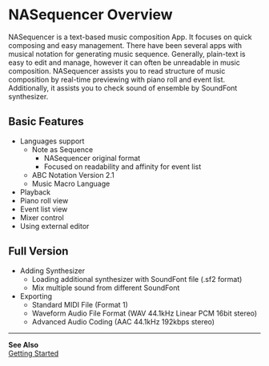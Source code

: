 NASequencer Overview
====================

NASequencer is a text-based music composition App. It focuses on quick composing and easy management.
There have been several apps with musical notation for generating music sequence.
Generally, plain-text is easy to edit and manage, however it can often be unreadable in music composition.
NASequencer assists you to read structure of music composition by real-time previewing with piano roll and event list.
Additionally, it assists you to check sound of ensemble by SoundFont synthesizer.

Basic Features
--------------
- Languages support
  - Note as Sequence
    - NASequencer original format
    - Focused on readability and affinity for event list
  - ABC Notation Version 2.1
  - Music Macro Language
- Playback
- Piano roll view
- Event list view
- Mixer control
- Using external editor

Full Version
------------
- Adding Synthesizer
  - Loading additional synthesizer with SoundFont file (.sf2 format)
  - Mix multiple sound from different SoundFont
- Exporting
  - Standard MIDI File (Format 1)
  - Waveform Audio File Format (WAV 44.1kHz Linear PCM 16bit stereo)
  - Advanced Audio Coding (AAC 44.1kHz 192kbps stereo)

--------------

**See Also**  
[Getting Started](getting-started.md)
